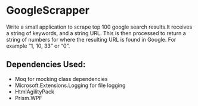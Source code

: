 # GoogleScrapper

Write a small application to scrape top 100 google search results.It receives a string of keywords, and a string URL.
This is then processed to return a string of numbers for where the resulting URL is found in Google. For example “1, 10, 33” or “0”.

## Dependencies Used:

- Moq for mocking class dependencies
- Microsoft.Extensions.Logging for file logging
- HtmlAgilityPack
- Prism.WPF
